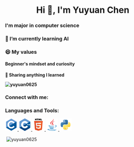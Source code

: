 <h1 align="center">Hi 👋, I'm Yuyuan Chen</h1>
<h3 align="left">I'm major in computer science</h3>
<h3 align="left">🌱 I’m currently learning AI
<h3 align="left"> 😄 My values
<h4 align="left">Beginner's mindset and curiosity<br>
<h4 align="left">🙌 Sharing anything I learned<br>
<p align="left"> <img src="https://komarev.com/ghpvc/?username=yuyuan0625&label=Profile%20views&color=0e75b6&style=flat" alt="yuyuan0625" /> </p>

<h3 align="left">Connect with me:</h3>
<p align="left">
</p>

<h3 align="left">Languages and Tools:</h3>
<p align="left"> <a href="https://www.cprogramming.com/" target="_blank" rel="noreferrer"> <img src="https://raw.githubusercontent.com/devicons/devicon/master/icons/c/c-original.svg" alt="c" width="40" height="40"/> </a> <a href="https://www.w3schools.com/cpp/" target="_blank" rel="noreferrer"> <img src="https://raw.githubusercontent.com/devicons/devicon/master/icons/cplusplus/cplusplus-original.svg" alt="cplusplus" width="40" height="40"/> </a> <a href="https://www.w3.org/html/" target="_blank" rel="noreferrer"> <img src="https://raw.githubusercontent.com/devicons/devicon/master/icons/html5/html5-original-wordmark.svg" alt="html5" width="40" height="40"/> </a> <a href="https://www.java.com" target="_blank" rel="noreferrer"> <img src="https://raw.githubusercontent.com/devicons/devicon/master/icons/java/java-original.svg" alt="java" width="40" height="40"/> </a> <a href="https://www.python.org" target="_blank" rel="noreferrer"> <img src="https://raw.githubusercontent.com/devicons/devicon/master/icons/python/python-original.svg" alt="python" width="40" height="40"/> </a> </p>

<p>&nbsp;<img align="center" src="https://github-readme-stats.vercel.app/api?username=yuyuan0625&show_icons=true&locale=en" alt="yuyuan0625" /></p>

